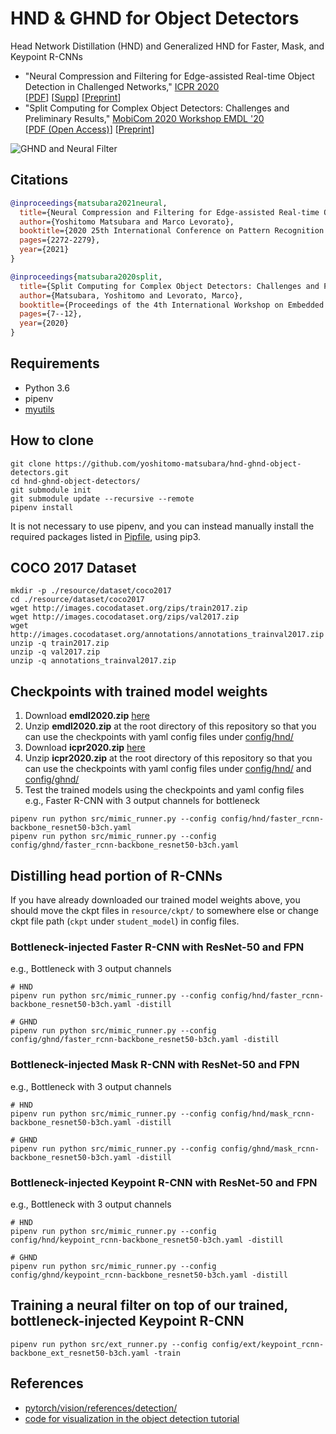 # HND & GHND for Object Detectors
Head Network Distillation (HND) and Generalized HND for Faster, Mask, and Keypoint R-CNNs  
- "Neural Compression and Filtering for Edge-assisted Real-time Object Detection in Challenged Networks," [ICPR 2020](https://www.micc.unifi.it/icpr2020/)  
[[PDF](https://ieeexplore.ieee.org/document/9412388)] [[Supp](https://ieeexplore.ieee.org/document/9412388/media#media)] [[Preprint](https://arxiv.org/abs/2007.15818)]
- "Split Computing for Complex Object Detectors: Challenges and Preliminary Results," [MobiCom 2020 Workshop EMDL '20](https://emdl20.github.io/index.html)  
[[PDF (Open Access)](https://dl.acm.org/doi/abs/10.1145/3410338.3412338)] [[Preprint](https://arxiv.org/abs/2007.13312)]

![GHND and Neural Filter](img/ghnd_and_nf.png) 

## Citations
```bibtex
@inproceedings{matsubara2021neural,
  title={Neural Compression and Filtering for Edge-assisted Real-time Object Detection in Challenged Networks},
  author={Yoshitomo Matsubara and Marco Levorato},
  booktitle={2020 25th International Conference on Pattern Recognition (ICPR)},
  pages={2272-2279},
  year={2021}
}

@inproceedings{matsubara2020split,
  title={Split Computing for Complex Object Detectors: Challenges and Preliminary Results},
  author={Matsubara, Yoshitomo and Levorato, Marco},
  booktitle={Proceedings of the 4th International Workshop on Embedded and Mobile Deep Learning},
  pages={7--12},
  year={2020}
}

```

## Requirements
- Python 3.6
- pipenv
- [myutils](https://github.com/yoshitomo-matsubara/myutils)

## How to clone
```
git clone https://github.com/yoshitomo-matsubara/hnd-ghnd-object-detectors.git
cd hnd-ghnd-object-detectors/
git submodule init
git submodule update --recursive --remote
pipenv install
```
It is not necessary to use pipenv, and you can instead manually install the required packages listed in [Pipfile](Pipfile), using pip3.

## COCO 2017 Dataset
```
mkdir -p ./resource/dataset/coco2017
cd ./resource/dataset/coco2017
wget http://images.cocodataset.org/zips/train2017.zip
wget http://images.cocodataset.org/zips/val2017.zip
wget http://images.cocodataset.org/annotations/annotations_trainval2017.zip
unzip -q train2017.zip
unzip -q val2017.zip
unzip -q annotations_trainval2017.zip
```

## Checkpoints with trained model weights
1. Download **emdl2020.zip** [here](https://drive.google.com/file/d/1lMwkaoxhnw260FgZoTLvWRZXajlSxKtN/view?usp=sharing)
2. Unzip **emdl2020.zip** at the root directory of this repository so that you can use the checkpoints with yaml config files under [config/hnd/](config/hnd/)
3. Download **icpr2020.zip** [here](https://drive.google.com/file/d/1K7MNVuW99uDMHciewVS71hks_YdU9_2A/view?usp=sharing)
4. Unzip **icpr2020.zip** at the root directory of this repository so that you can use the checkpoints with yaml config files under [config/hnd/](config/hnd/) and [config/ghnd/](config/ghnd/)
5. Test the trained models using the checkpoints and yaml config files  
e.g., Faster R-CNN with 3 output channels for bottleneck
```
pipenv run python src/mimic_runner.py --config config/hnd/faster_rcnn-backbone_resnet50-b3ch.yaml
pipenv run python src/mimic_runner.py --config config/ghnd/faster_rcnn-backbone_resnet50-b3ch.yaml
```

## Distilling head portion of R-CNNs
If you have already downloaded our trained model weights above, you should move the ckpt files in `resource/ckpt/` to somewhere else or change ckpt file path (`ckpt` under `student_model`) in config files.

### Bottleneck-injected Faster R-CNN with ResNet-50 and FPN
e.g., Bottleneck with 3 output channels
```
# HND
pipenv run python src/mimic_runner.py --config config/hnd/faster_rcnn-backbone_resnet50-b3ch.yaml -distill

# GHND
pipenv run python src/mimic_runner.py --config config/ghnd/faster_rcnn-backbone_resnet50-b3ch.yaml -distill
```

### Bottleneck-injected Mask R-CNN with ResNet-50 and FPN
e.g., Bottleneck with 3 output channels
```
# HND
pipenv run python src/mimic_runner.py --config config/hnd/mask_rcnn-backbone_resnet50-b3ch.yaml -distill

# GHND
pipenv run python src/mimic_runner.py --config config/ghnd/mask_rcnn-backbone_resnet50-b3ch.yaml -distill
```

### Bottleneck-injected Keypoint R-CNN with ResNet-50 and FPN
e.g., Bottleneck with 3 output channels
```
# HND
pipenv run python src/mimic_runner.py --config config/hnd/keypoint_rcnn-backbone_resnet50-b3ch.yaml -distill

# GHND
pipenv run python src/mimic_runner.py --config config/ghnd/keypoint_rcnn-backbone_resnet50-b3ch.yaml -distill
```

## Training a neural filter on top of our trained, bottleneck-injected Keypoint R-CNN
```
pipenv run python src/ext_runner.py --config config/ext/keypoint_rcnn-backbone_ext_resnet50-b3ch.yaml -train
```

## References
- [pytorch/vision/references/detection/](https://github.com/pytorch/vision/tree/master/references/detection)
- [code for visualization in the object detection tutorial](https://github.com/pytorch/vision/issues/1610)
